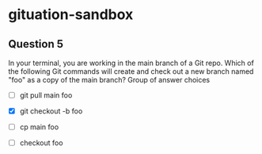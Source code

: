# gituation-sandbox

## Question 5
In your terminal, you are working in the main branch of a Git repo. Which of the following Git commands will create and check out a new branch named "foo" as a copy of the main branch?
Group of answer choices

- [ ] git pull main foo

- [x] git checkout -b foo

- [ ] cp main foo

- [ ] checkout foo